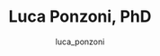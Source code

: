 ---
# this is autogenerated: do not edit
title: Luca Ponzoni, PhD
author: luca_ponzoni
layout: author-bio
jobtitle: Postdoctoral Scholar
bio: 
type: member
excerpt: "Biographical summary for Luca Ponzoni, PhD, Postdoctoral Scholar in the Keiser Lab at UCSF."
header:
  teaser: /assets/images/people/bio-ponzoni.jpg
papers: 
---